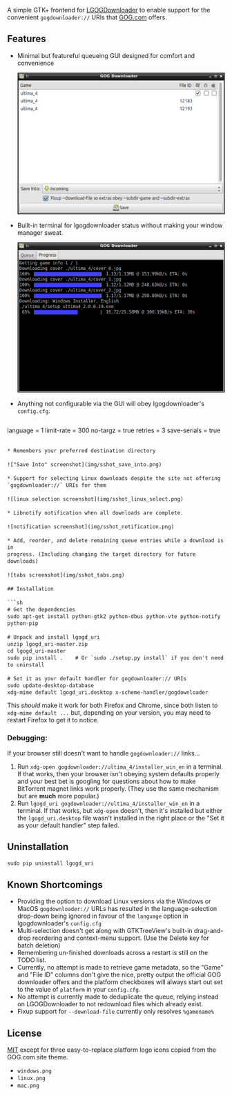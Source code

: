 A simple GTK+ frontend for [LGOGDownloader](https://github.com/Sude-/lgogdownloader)
to enable support for the convenient `gogdownloader://` URIs that
[GOG.com](http://www.gog.com/) offers.

## Features

* Minimal but featureful queueing GUI designed for comfort and convenience

  ![main window screenshot](img/sshot_mainwin.png)

* Built-in terminal for lgogdownloader status without making your window
  manager sweat.

  ![terminal tab screenshot](img/sshot_term.png)

* Anything not configurable via the GUI will obey lgogdownloader's
  `config.cfg`.

  ```ini
language = 1
limit-rate = 300
no-targz = true
retries = 3
save-serials = true
  ```

* Remembers your preferred destination directory

  !["Save Into" screenshot](img/sshot_save_into.png)

* Support for selecting Linux downloads despite the site not offering
  `gogdownloader://` URIs for them

  ![linux selection screenshot](img/sshot_linux_select.png)

* Libnotify notification when all downloads are complete.

  ![notification screenshot](img/sshot_notification.png)

* Add, reorder, and delete remaining queue entries while a download is in
  progress. (Including changing the target directory for future downloads)

  ![tabs screenshot](img/sshot_tabs.png)

## Installation

```sh
# Get the dependencies
sudo apt-get install python-gtk2 python-dbus python-vte python-notify python-pip

# Unpack and install lgogd_uri
unzip lgogd_uri-master.zip
cd lgogd_uri-master
sudo pip install .    # Or `sudo ./setup.py install` if you don't need to uninstall

# Set it as your default handler for gogdownloader:// URIs
sudo update-desktop-database
xdg-mime default lgogd_uri.desktop x-scheme-handler/gogdownloader
```

This *should* make it work for both Firefox and Chrome, since both listen to
`xdg-mime default ...` but, depending on your version, you may need to restart
Firefox to get it to notice.

### Debugging:

If your browser still doesn't want to handle `gogdownloader://` links...

1. Run `xdg-open gogdownloader://ultima_4/installer_win_en` in a terminal.
   If that works, then your browser isn't obeying system defaults properly
   and your best bet is googling for questions about how to make BitTorrent
   magnet links work properly. (They use the same mechanism but are **much**
   more popular.)
2. Run `lgogd_uri gogdownloader://ultima_4/installer_win_en` in a terminal.
   If that works, but `xdg-open` doesn't, then it's installed but either the
   `lgogd_uri.desktop` file wasn't installed in the right place or the
   "Set it as your default handler" step failed.

## Uninstallation

    sudo pip uninstall lgogd_uri

## Known Shortcomings

* Providing the option to download Linux versions via the Windows or MacOS
  `gogdownloader://` URLs has resulted in the language-selection drop-down
  being ignored in favour of the `language` option in lgogdownloader's
  `config.cfg`
* Multi-selection doesn't get along with GTKTreeView's built-in drag-and-drop
  reordering and context-menu support. (Use the Delete key for batch deletion)
* Remembering un-finished downloads across a restart is still on the TODO list.
* Currently, no attempt is made to retrieve game metadata, so the "Game" and
  "File ID" columns don't give the nice, pretty output the official GOG
  downloader offers and the platform checkboxes will always start out set
  to the value of `platform` in your `config.cfg`.
* No attempt is currently made to deduplicate the queue, relying instead on
  LGOGDownloader to not redownload files which already exist.
* Fixup support for `--download-file` currently only resolves `%gamename%`

## License

[MIT](http://opensource.org/licenses/MIT) except for three easy-to-replace
platform logo icons copied from the GOG.com site theme.

* `windows.png`
* `linux.png`
* `mac.png`
